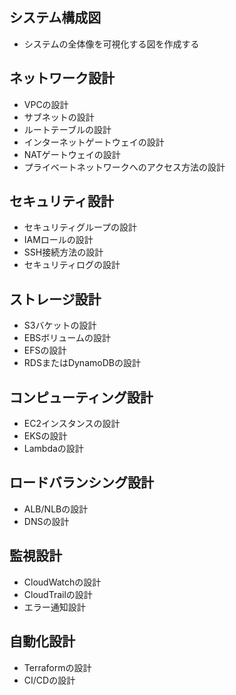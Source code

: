## システム構成図
- システムの全体像を可視化する図を作成する

## ネットワーク設計
- VPCの設計
- サブネットの設計
- ルートテーブルの設計
- インターネットゲートウェイの設計
- NATゲートウェイの設計
- プライベートネットワークへのアクセス方法の設計

## セキュリティ設計
- セキュリティグループの設計
- IAMロールの設計
- SSH接続方法の設計
- セキュリティログの設計

## ストレージ設計
- S3バケットの設計
- EBSボリュームの設計
- EFSの設計
- RDSまたはDynamoDBの設計

## コンピューティング設計
- EC2インスタンスの設計
- EKSの設計
- Lambdaの設計

## ロードバランシング設計
- ALB/NLBの設計
- DNSの設計

## 監視設計
- CloudWatchの設計
- CloudTrailの設計
- エラー通知設計

## 自動化設計
- Terraformの設計
- CI/CDの設計
